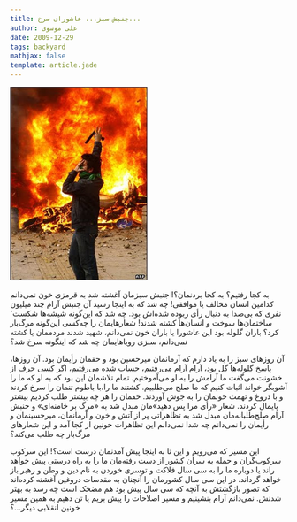 ```yaml
---
title: جنبش سبز... عاشورای سرخ...
author: علی موسوی
date: 2009-12-29
tags: backyard
mathjax: false
template: article.jade
---
```


![Green Movement](./1388.jpg "عاشورای سرخ")

به کجا رفتیم؟ به کجا بردنمان؟! جنبش سبزمان آغشته شد به قرمزی خون نمی‌دانم کدامین انسان مخالف یا موافقی! چه شد که به اینجا رسید آن جنبش آرام چند میلیون نفری که بی‌صدا به دنبال رأی ربوده شده‌اش بود. چه شد که این‌گونه شیشه‌ها شکست٬ ساختمان‌ها سوخت و انسان‌ها کشته شدند! شعارهایمان را چه‌کسی این‌گونه مرگ‌بار کرد؟ باران گلوله بود این عاشورا یا باران خون نمی‌دانم، شهید شدند مردممان یا کشته نمی‌دانم، سبزی رویاهایمان چه شد که اینگونه سرخ شد؟

آن روزهای سبز را به یاد دارم که آرمانمان میرحسین بود و حقمان رأیمان بود. آن روزها، پاسخ گلوله‌ها گل بود،‌ آرام آرام می‌رفتیم، حساب شده می‌رفتیم، اگر کسی حرف از خشونت می‌گفت ما آرامش را به او می‌آموختیم. تمام تلاشمان این بود که به او که ما را آشوبگر خواند اثبات کنیم که ما صلح می‌طلبیم. کشتند ما را،با باطوم تنمان را سرخ کردند و با دروغ و تهمت خونمان را به جوش آوردند. حقمان را هر چه بیشتر طلب کردیم بیشتر پایمال کردند. شعار «رأی مرا پس دهید»مان مبدل شد به «مرگ بر خامنه‌ای» و جنبش آرام صلح‌طلبانه‌مان مبدل شد به تظاهراتی پر از آتش و خون و آرمانمان، میرحسینمان و رأیمان را نمی‌دانم چه شد! نمی‌دانم این تظاهرات خونین از کجا آمد و این شعار‌های مرگ‌بار چه طلب می‌کند؟

این مسیر که می‌رویم و این تا به اینجا پیش آمدنمان درست است؟! این سرکوب سرکوب‌گران و حمله به سران کشور از دست رفته‌مان ما را به راه درستی پیش خواهد راند یا دوباره ما را به سی سال فلاکت و توسری خوردن به نام دین و وطن و رهبر باز خواهد گرداند. در این سی سال کشورمان را آنچنان به مقدسات دروغین آغشته کرده‌اند که تصور بازگشتش به آنچه که سی سال پیش بود هم مضحک است چه رسد به بهتر شدنش. نمی‌دانم آرام بنشینیم و مسیر اصلاحات را پیش بریم یا تن دهیم به همین مسیر خونین انقلابی دیگر...؟
